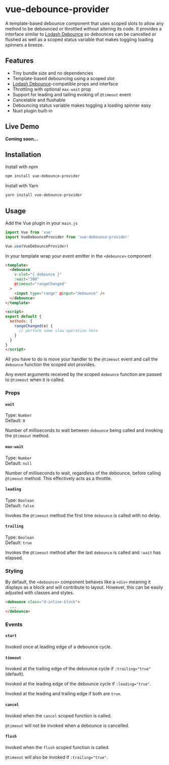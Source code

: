 # vue-debounce-provider

A template-based debounce component that uses scoped slots to allow any method
to be debounced or throttled without altering its code. It provides a
interface similar to [Lodash Debounce](https://lodash.com/docs/4.17.15#debounce)
so debounces can be cancelled or flushed as well as a scoped status variable
that makes toggling loading spinners a breeze.

## Features

- Tiny bundle size and no dependencies
- Template-based debouncing using a scoped slot
- [Lodash Debounce](https://lodash.com/docs/4.17.15#debounce)-compatible props and interface
- Throttling with optional `max-wait` prop
- Support for leading and tailing evoking of `@timeout` event
- Cancelable and flushable
- Debouncing status variable makes toggling a loading spinner easy
- Nuxt plugin built-in

## Live Demo

**Coming soon...**

## Installation

Install with npm

```bash
npm install vue-debounce-provider
```

Install with Yarn

```bash
yarn install vue-debounce-provider
```

## Usage

Add the Vue plugin in your `main.js`

```js
import Vue from 'vue'
import VueDebounceProvider from 'vue-debounce-provider'

Vue.use(VueDebounceProvider)
```

In your template wrap your event emitter in the `<debounce>` component

```html
<template>
  <debounce
    v-slot="{ debounce }"
    :wait="300"
    @timeout="rangeChanged"
  >
    <input type="range" @input="debounce" />
  </debounce>
</template>

<script>
export default {
  methods: {
    rangeChanged(e) {
      // perform some slow operation here
    }
  }
}
</script>
```

All you have to do is move your handler to the `@timeout` event and call
the `debounce` function the scoped slot provides.

Any event arguments received by the scoped `debounce` function are passed to
`@timeout` when it is called.

### Props

#### `wait`

Type: `Number`<br/>
Default: `0`

Number of milliseconds to wait between `debounce` being called and invoking the
`@timeout` method.

#### `max-wait`

Type: `Number`<br/>
Default: `null`

Number of milliseconds to wait, regardless of the debounce, before calling
`@timeout` method. This effectively acts as a throttle.

#### `leading`

Type: `Boolean`<br/>
Default: `false`

Invokes the `@timeout` method the first time `debounce` is called with no delay.

#### `trailing`

Type: `Boolean`<br/>
Default: `true`

Invokes the `@timeout` method after the last `debounce` is called and `:wait`
has elapsed.

### Styling

By default, the `<debounce>` component behaves like a `<div>`
meaning it displays as a block and will contribute to layout. However, this can
be easily adjusted with classes and styles.

```html
<debounce class="d-inline-block">
  ...
</debounce>
```

### Events

#### `start`

Invoked once at leading edge of a debounce cycle.

#### `timeout`

Invoked at the trailing edge of the debounce cycle if `:trailing="true"`
(default).

Invoked at the leading edge of the debounce cycle if `:leading="true"`.

Invoked at the leading and trailing edge if both are `true`.

#### `cancel`

Invoked when the `cancel` scoped function is called.

`@timeout` will not be invoked when a debounce is cancelled.

#### `flush`

Invoked when the `flush` scoped function is called.

`@timeout` will also be invoked if `:trailing="true"`.
